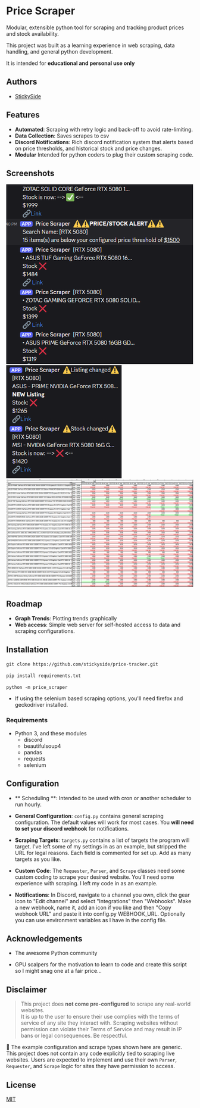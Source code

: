 
# Price Scraper

Modular, extensible python tool for scraping and tracking product prices and stock availability.

This project was built as a learning experience in web scraping, data handling, and general python development.

It is intended for **educational and personal use only**


## Authors

- [StickySide](https://github.com/StickySide/)


## Features

- **Automated**: Scraping with retry logic and back-off to avoid rate-limiting.
- **Data Collection**: Saves scrapes to csv
- **Discord Notifications**: Rich discord notification system that alerts based on price thresholds, and historical stock and price changes.
- **Modular** Intended for python coders to plug their custom scraping code.


## Screenshots

![Alerts](https://github.com/StickySide/price-scraper/blob/main/images/alert.png)
![Stock and Price changes](https://github.com/StickySide/price-scraper/blob/main/images/Stocklisting.png)
![Data storage](https://github.com/StickySide/price-scraper/blob/main/images/excel.png)


## Roadmap

- **Graph Trends**: Plotting trends graphically
- **Web access**: Simple web server for self-hosted access to data and scraping configurations.


## Installation

```git clone https://github.com/stickyside/price-tracker.git```

```pip install requirements.txt```

```python -m price_scraper```

- If using the selenium based scraping options, you'll need firefox and geckodriver installed.


### Requirements
- Python 3, and these modules
    - discord
    - beautifulsoup4
    - pandas
    - requests
    - selenium


## Configuration

- ** Scheduling **: Intended to be used with cron or another scheduler to run hourly.

- **General Configuration**: ```config.py``` contains general scraping configuration. The default values will work for most cases. You **will need to set your discord webhook** for notifications.

- **Scraping Targets**: ```targets.py``` contains a list of targets the program will target. I've left some of my settings in as an example, but stripped the URL for legal reasons. Each field is commented for set up. Add as many targets as you like.

- **Custom Code**: The ```Requester```, ```Parser```, and ```Scrape``` classes need some custom coding to scrape your desired website. You'll need some experience with scraping. I left my code in as an example.

- **Notifications**: In Discord, navigate to a channel you own, click the gear icon to "Edit channel" and select "Integrations" then "Webhooks". Make a new webhook, name it, add an icon if you like and then "Copy webhook URL" and paste it into config.py WEBHOOK_URL. Optionally you can use environment variables as I have in the config file.
## Acknowledgements
- The awesome Python community

- GPU scalpers for the motivation to learn to code and create this script so I might snag one at a fair price...

## Disclaimer

> This project does **not come pre-configured** to scrape any real-world websites.  
> It is up to the user to ensure their use complies with the terms of service of any site they interact with.
Scraping websites without permission can violate their Terms of Service and may result in IP bans or legal consequences. Be respectful.

🛑 The example configuration and scrape types shown here are generic. 
This project does not contain any code explicitly tied to scraping live websites.
Users are expected to implement and use their own `Parser`, `Requester`, and `Scrape` logic for sites they have permission to access.

## License

[MIT](https://choosealicense.com/licenses/mit/)


